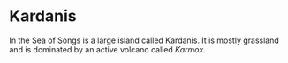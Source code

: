 # Kardanis

In the Sea of Songs is a large island called Kardanis. It is mostly grassland and is dominated by an active volcano called *Karmox*.
